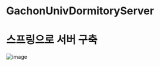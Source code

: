 # GachonUnivDormitoryServer
# 스프링으로 서버 구축

![image](https://user-images.githubusercontent.com/66655076/173991985-117a60f9-4b9a-4182-b2a3-270e82febf74.png)
